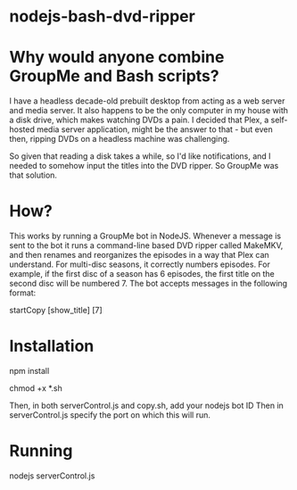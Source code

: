 # nodejs-bash-dvd-ripper

# Why would anyone combine GroupMe and Bash scripts? 
I have a headless decade-old prebuilt desktop from acting as a web server and media server.
It also happens to be the only computer in my house with a disk drive, which makes watching DVDs a pain.
I decided that Plex, a self-hosted media server application, might be the answer to that - but even then, ripping 
DVDs on a headless machine was challenging. 

So given that reading a disk takes a while, so I'd like notifications, and I needed to somehow input the titles
into the DVD ripper. So GroupMe was that solution. 


# How?

This works by running a GroupMe bot in NodeJS. Whenever a message is sent to the bot
it runs a command-line based DVD ripper called MakeMKV, and then renames and reorganizes the 
episodes in a way that Plex can understand. For multi-disc seasons, 
it correctly numbers episodes. For example, if the first disc of a season has 6 episodes, the first 
title on the second disc will be numbered 7. The bot accepts messages in the following format:

startCopy [show_title] [7]

# Installation

npm install

chmod +x *.sh

Then, in both serverControl.js and copy.sh, add your nodejs bot ID
Then in serverControl.js specify the port on which this will run. 

# Running
nodejs serverControl.js

